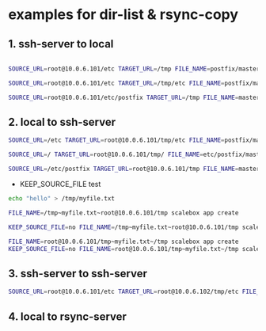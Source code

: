 # examples for dir-list & rsync-copy

## 1. ssh-server to local

```sh

SOURCE_URL=root@10.0.6.101/etc TARGET_URL=/tmp FILE_NAME=postfix/master.cf scalebox app create

SOURCE_URL=root@10.0.6.101/etc TARGET_URL=/tmp/etc FILE_NAME=postfix/master.cf scalebox app create

SOURCE_URL=root@10.0.6.101/etc/postfix TARGET_URL=/tmp FILE_NAME=master.cf scalebox app create


```

## 2. local to ssh-server
```sh
SOURCE_URL=/etc TARGET_URL=root@10.0.6.101/tmp/etc FILE_NAME=postfix/master.cf scalebox app create

SOURCE_URL=/ TARGET_URL=root@10.0.6.101/tmp/ FILE_NAME=etc/postfix/master.cf scalebox app create

SOURCE_URL=/etc/postfix TARGET_URL=root@10.0.6.101/tmp FILE_NAME=master.cf scalebox app create

```

- KEEP_SOURCE_FILE test

```sh
echo "hello" > /tmp/myfile.txt

FILE_NAME=/tmp~myfile.txt~root@10.0.6.101/tmp scalebox app create

KEEP_SOURCE_FILE=no FILE_NAME=/tmp~myfile.txt~root@10.0.6.101/tmp scalebox app create

FILE_NAME=root@10.0.6.101/tmp~myfile.txt~/tmp scalebox app create
KEEP_SOURCE_FILE=no FILE_NAME=root@10.0.6.101/tmp~myfile.txt~/tmp scalebox app create

```

## 3. ssh-server to ssh-server
```sh
SOURCE_URL=root@10.0.6.101/etc TARGET_URL=root@10.0.6.102/tmp/etc FILE_NAME=postfix/master.cf scalebox app create

```
## 4. local to rsync-server
```sh

```
